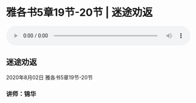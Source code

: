 # 雅各书5章19节-20节 | 迷途劝返

<audio style="width: 100%;" preload="false" controls controlslist="nodownload"><source src="https://cdn.simai.ml/audio/mp3/2020/200802_001.mp3" type="audio/mpeg">Your browser does not support the audio element.</audio>

## 迷途劝返
2020年8月02日 
雅各书5章19节-20节
### 讲师：锦华


